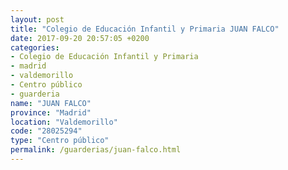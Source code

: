 ```yaml
---
layout: post
title: "Colegio de Educación Infantil y Primaria JUAN FALCO"
date: 2017-09-20 20:57:05 +0200
categories:
- Colegio de Educación Infantil y Primaria
- madrid
- valdemorillo
- Centro público
- guarderia
name: "JUAN FALCO"
province: "Madrid"
location: "Valdemorillo"
code: "28025294"
type: "Centro público"
permalink: /guarderias/juan-falco.html
---
```

